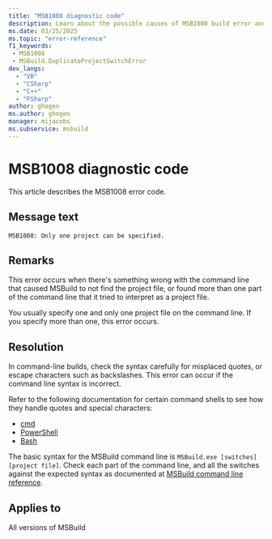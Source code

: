 ```yaml
---
title: "MSB1008 diagnostic code"
description: Learn about the possible causes of MSB1008 build error and get troubleshooting tips to resolve it.
ms.date: 03/25/2025
ms.topic: "error-reference"
f1_keywords:
 - MSB1008
 - MSBuild.DuplicateProjectSwitchError
dev_langs:
  - "VB"
  - "CSharp"
  - "C++"
  - "FSharp"
author: ghogen
ms.author: ghogen
manager: mijacobs
ms.subservice: msbuild
---
```


# MSB1008 diagnostic code

<!-- :::ErrorDefinitionDescription::: -->
<!-- :::editable-content name="introDescription"::: -->
This article describes the MSB1008 error code.
<!-- :::editable-content-end::: -->

## Message text

`MSB1008: Only one project can be specified.`

<!-- :::editable-content name="postOutputDescription"::: -->
<!--
{StrBegin="MSBUILD : error MSB1008: "}UE: This happens if the user does something like "msbuild.exe myapp.proj myapp2.proj". This is not allowed.
    MSBuild.exe will only build a single project. The help topic may link to an article about how to author an MSBuild project
    that itself launches MSBuild on a number of other projects.
    LOCALIZATION: The prefix "MSBUILD : error MSBxxxx:" should not be localized.
-->
## Remarks

This error occurs when there's something wrong with the command line that caused MSBuild to not find the project file, or found more than one part of the command line that it tried to interpret as a project file.

You usually specify one and only one project file on the command line. If you specify more than one, this error occurs.

## Resolution

In command-line builds, check the syntax carefully for misplaced quotes, or escape characters such as backslashes. This error can occur if the command line syntax is incorrect.

Refer to the following documentation for certain command shells to see how they handle quotes and special characters:

- [cmd](/windows-server/administration/windows-commands/cmd)
- [PowerShell](/powershell/module/microsoft.powershell.core/about/about_quoting_rules)
- [Bash](https://www.gnu.org/software/bash/manual/html_node/Quoting.html)

The basic syntax for the MSBuild command line is `MSBuild.exe [switches] [project file]`. Check each part of the command line, and all the switches against the expected syntax as documented at [MSBuild command line reference](../msbuild-command-line-reference.md).

<!-- :::editable-content-end::: -->
<!-- :::ErrorDefinitionDescription-end::: -->

## Applies to

All versions of MSBuild
